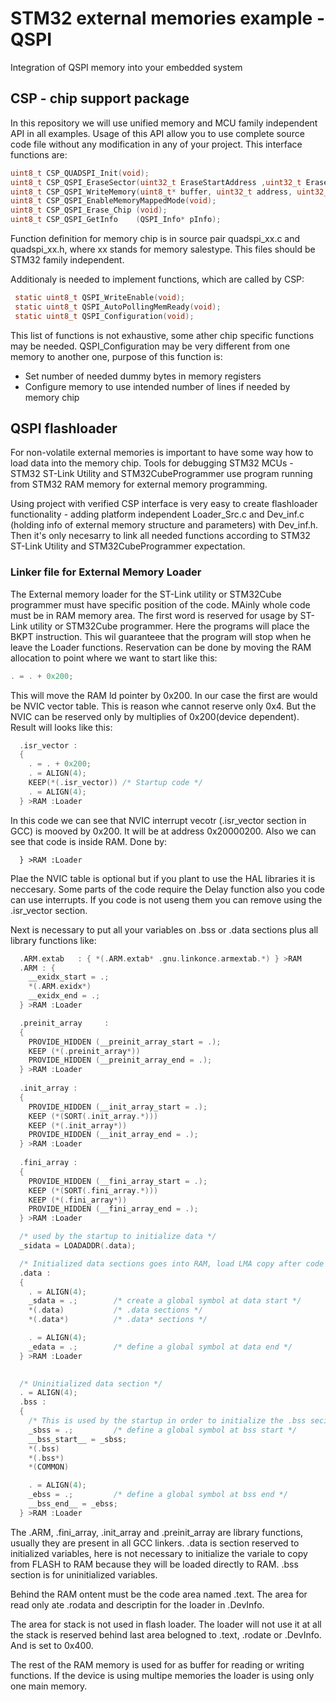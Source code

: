 # STM32 external memories example - QSPI
Integration of QSPI memory into your embedded system

## CSP - chip support package

In this repository we will use unified memory and MCU family independent API in all examples. Usage of this API allow you to use complete source code file without any modification in any of your project. This interface functions are:

```c
uint8_t CSP_QUADSPI_Init(void);
uint8_t CSP_QSPI_EraseSector(uint32_t EraseStartAddress ,uint32_t EraseEndAddress);
uint8_t CSP_QSPI_WriteMemory(uint8_t* buffer, uint32_t address, uint32_t buffer_size);
uint8_t CSP_QSPI_EnableMemoryMappedMode(void);
uint8_t CSP_QSPI_Erase_Chip (void);
uint8_t CSP_QSPI_GetInfo    (QSPI_Info* pInfo);
```

Function definition for memory chip is in source pair quadspi_xx.c and quadspi_xx.h, where xx stands for memory salestype. This files should be STM32 family independent.

Additionaly is needed to implement functions, which are called by CSP:

```c
 static uint8_t QSPI_WriteEnable(void);
 static uint8_t QSPI_AutoPollingMemReady(void);
 static uint8_t QSPI_Configuration(void);
```

This list of functions is not exhaustive, some ather chip specific functions may be needed. QSPI_Configuration may be very different from one memory to another one, purpose of this function is:

* Set number of needed dummy bytes in memory registers
* Configure memory to use intended number of lines if needed by memory chip

## QSPI flashloader
For non-volatile external memories is important to have some way how to load data into the memory chip. Tools for debugging STM32 MCUs - STM32 ST-Link Utility and STM32CubeProgrammer use program running from STM32 RAM memory  for external memory programming.

Using project with verified CSP interface is very easy to create flashloader functionality - adding platform independent Loader_Src.c and Dev_inf.c (holding info of external memory structure and parameters) with Dev_inf.h. Then it's only necesarry to link all needed functions according to  STM32 ST-Link Utility and STM32CubeProgrammer expectation.

### Linker file for External Memory Loader
The External memory loader for the ST-Link utility or STM32Cube programmer must have specific position of the code. MAinly whole code must be in RAM memory area.
The first word is reserved for usage by ST-Link utility or STM32Cube programmer. Here the programs will place the BKPT instruction. This wil guaranteee that the program will stop when he leave the Loader functions. Reservation can be done by moving the RAM allocation to point where we want to start like this:

```c
. = . + 0x200;
```

This will move the RAM ld pointer by 0x200. In our case the first are would be NVIC vector table. This is reason whe cannot reserve only 0x4. But the NVIC can be reserved only by multiplies of 0x200(device dependent). Result will looks like this:

```c
  .isr_vector :
  {
  	. = . + 0x200;
    . = ALIGN(4);
    KEEP(*(.isr_vector)) /* Startup code */
    . = ALIGN(4);
  } >RAM :Loader
```

In this code we can see that NVIC interrupt vecotr (.isr_vector section in GCC) is mooved by 0x200. It will be at address 0x20000200. Also we can see that code is inside RAM. Done by:

```
  } >RAM :Loader
```

Plae the NVIC table is optional but if you plant to use the HAL libraries it is neccesary. Some parts of the code require the Delay function also you code can use interrupts. If you code is not useng them you can remove using the .isr_vector section.

Next is necessary to put all your variables on .bss or .data sections plus all library functions like:

```c
  .ARM.extab   : { *(.ARM.extab* .gnu.linkonce.armextab.*) } >RAM
  .ARM : {
    __exidx_start = .;
    *(.ARM.exidx*)
    __exidx_end = .;
  } >RAM :Loader

  .preinit_array     :
  {
    PROVIDE_HIDDEN (__preinit_array_start = .);
    KEEP (*(.preinit_array*))
    PROVIDE_HIDDEN (__preinit_array_end = .);
  } >RAM :Loader
  
  .init_array :
  {
    PROVIDE_HIDDEN (__init_array_start = .);
    KEEP (*(SORT(.init_array.*)))
    KEEP (*(.init_array*))
    PROVIDE_HIDDEN (__init_array_end = .);
  } >RAM :Loader
  
  .fini_array :
  {
    PROVIDE_HIDDEN (__fini_array_start = .);
    KEEP (*(SORT(.fini_array.*)))
    KEEP (*(.fini_array*))
    PROVIDE_HIDDEN (__fini_array_end = .);
  } >RAM :Loader

  /* used by the startup to initialize data */
  _sidata = LOADADDR(.data);

  /* Initialized data sections goes into RAM, load LMA copy after code */
  .data : 
  {
    . = ALIGN(4);
    _sdata = .;        /* create a global symbol at data start */
    *(.data)           /* .data sections */
    *(.data*)          /* .data* sections */

    . = ALIGN(4);
    _edata = .;        /* define a global symbol at data end */
  } >RAM :Loader

  
  /* Uninitialized data section */
  . = ALIGN(4);
  .bss :
  {
    /* This is used by the startup in order to initialize the .bss secion */
    _sbss = .;         /* define a global symbol at bss start */
    __bss_start__ = _sbss;
    *(.bss)
    *(.bss*)
    *(COMMON)

    . = ALIGN(4);
    _ebss = .;         /* define a global symbol at bss end */
    __bss_end__ = _ebss;
  } >RAM :Loader
```

The .ARM, .fini_array, .init_array and .preinit_array are library functions, usually they are present in all GCC linkers. .data is section reserved to initialized variables, here is not necessary to initialize the variale to copy from FLASH to RAM because they will be loaded directly to RAM. .bss section is for uninitialized variables. 

Behind the RAM ontent must be the code area named .text. The area for read only ate .rodata and descriptin for the loader in .DevInfo.

The area for stack is not used in flash loader. The loader will not use it at all the stack is reserved behind last area belogned to .text, .rodate or .DevInfo. And is set to 0x400. 

The rest of the RAM memory is used for as buffer for reading or writing functions. 
If the device is using multipe memories the loader is using only one main memory.










